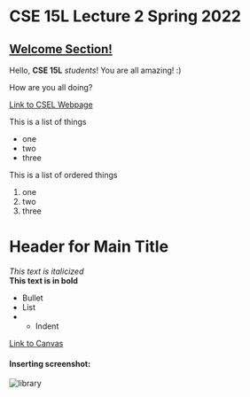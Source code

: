 
# CSE 15L Lecture 2 Spring 2022

## [Welcome Section!](https://sites.google.com/eng.ucsd.edu/cse-15l-spring-2022/home?authuser=0)

Hello, **CSE 15L** *students*! You are all amazing! :)

How are you all doing?

[Link to CSEL Webpage](https://sites.google.com/eng.ucsd.edu/cse-15l-spring-2022/home?authuser=0)

This is a list of things
* one
* two
* three

This is a list of ordered things
1. one
2. two
3. three


# Header for Main Title

*This text is italicized* <br>
**This text is in bold** <br>

* Bullet
* List
* * Indent

[Link to Canvas](canvas.ucsd.edu)

#### Inserting screenshot:
![library](https://user-images.githubusercontent.com/103288140/162632731-36feb438-a7a8-421d-9e96-dbae0cb40027.PNG)

